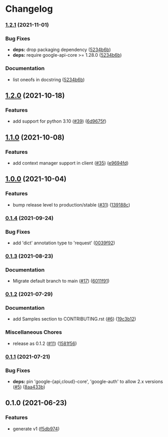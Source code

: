 # Changelog

### [1.2.1](https://www.github.com/googleapis/python-source-context/compare/v1.2.0...v1.2.1) (2021-11-01)


### Bug Fixes

* **deps:** drop packaging dependency ([5234b6b](https://www.github.com/googleapis/python-source-context/commit/5234b6bd2e42a1b7cd6bcb4a0055801a81c928ca))
* **deps:** require google-api-core >= 1.28.0 ([5234b6b](https://www.github.com/googleapis/python-source-context/commit/5234b6bd2e42a1b7cd6bcb4a0055801a81c928ca))


### Documentation

* list oneofs in docstring ([5234b6b](https://www.github.com/googleapis/python-source-context/commit/5234b6bd2e42a1b7cd6bcb4a0055801a81c928ca))

## [1.2.0](https://www.github.com/googleapis/python-source-context/compare/v1.1.0...v1.2.0) (2021-10-18)


### Features

* add support for python 3.10 ([#39](https://www.github.com/googleapis/python-source-context/issues/39)) ([6d9675f](https://www.github.com/googleapis/python-source-context/commit/6d9675f6fa15e7f76ef47bf968ee9ff552f7a547))

## [1.1.0](https://www.github.com/googleapis/python-source-context/compare/v1.0.0...v1.1.0) (2021-10-08)


### Features

* add context manager support in client ([#35](https://www.github.com/googleapis/python-source-context/issues/35)) ([e9694fd](https://www.github.com/googleapis/python-source-context/commit/e9694fd650aa24132013f7fd097b344969034b83))

## [1.0.0](https://www.github.com/googleapis/python-source-context/compare/v0.1.4...v1.0.0) (2021-10-04)


### Features

* bump release level to production/stable ([#31](https://www.github.com/googleapis/python-source-context/issues/31)) ([139188c](https://www.github.com/googleapis/python-source-context/commit/139188cb7a7850878b91756bacb0daf758cdcf2a))

### [0.1.4](https://www.github.com/googleapis/python-source-context/compare/v0.1.3...v0.1.4) (2021-09-24)


### Bug Fixes

* add 'dict' annotation type to 'request' ([0039f92](https://www.github.com/googleapis/python-source-context/commit/0039f92abf768992bdd79e68fb99407cd0e47629))

### [0.1.3](https://www.github.com/googleapis/python-source-context/compare/v0.1.2...v0.1.3) (2021-08-23)


### Documentation

* Migrate default branch to main ([#17](https://www.github.com/googleapis/python-source-context/issues/17)) ([6011f91](https://www.github.com/googleapis/python-source-context/commit/6011f91031abce8a71c5b6891a1ee8e241d580e0))

### [0.1.2](https://www.github.com/googleapis/python-source-context/compare/v0.1.1...v0.1.2) (2021-07-29)


### Documentation

* add Samples section to CONTRIBUTING.rst ([#6](https://www.github.com/googleapis/python-source-context/issues/6)) ([19c3b12](https://www.github.com/googleapis/python-source-context/commit/19c3b12f9b0447c975de206655784a19fd059d8e))


### Miscellaneous Chores

* release as 0.1.2 ([#11](https://www.github.com/googleapis/python-source-context/issues/11)) ([1581f56](https://www.github.com/googleapis/python-source-context/commit/1581f56aae3879407e6b2d6de2012760f976deaf))

### [0.1.1](https://www.github.com/googleapis/python-source-context/compare/v0.1.0...v0.1.1) (2021-07-21)


### Bug Fixes

* **deps:** pin 'google-{api,cloud}-core', 'google-auth' to allow 2.x versions ([#5](https://www.github.com/googleapis/python-source-context/issues/5)) ([8aa433b](https://www.github.com/googleapis/python-source-context/commit/8aa433b5cfee23ab3d87463cef88e0b4c8ed770d))

## 0.1.0 (2021-06-23)


### Features

* generate v1 ([f5db974](https://www.github.com/googleapis/python-source/commit/f5db974cd7119d5b0e12ad8bcc86280abff29fd7))

